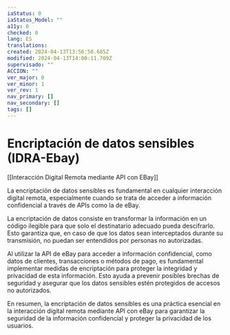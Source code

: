 ```yaml
---
iaStatus: 0
iaStatus_Model: ""
a11y: 0
checked: 0
lang: ES
translations: 
created: 2024-04-13T13:56:50.685Z
modified: 2024-04-13T14:00:11.709Z
supervisado: ""
ACCION: ""
ver_major: 0
ver_minor: 1
ver_rev: 1
nav_primary: []
nav_secondary: []
tags: []
---
```

# Encriptación de datos sensibles (IDRA-Ebay)

[[Interacción Digital Remota mediante API con EBay]]

La encriptación de datos sensibles es fundamental en cualquier interacción digital remota, especialmente cuando se trata de acceder a información confidencial a través de APIs como la de eBay. 

La encriptación de datos consiste en transformar la información en un código ilegible para que solo el destinatario adecuado pueda descifrarlo. Esto garantiza que, en caso de que los datos sean interceptados durante su transmisión, no puedan ser entendidos por personas no autorizadas.

Al utilizar la API de eBay para acceder a información confidencial, como datos de clientes, transacciones o métodos de pago, es fundamental implementar medidas de encriptación para proteger la integridad y privacidad de esta información. Esto ayuda a prevenir posibles brechas de seguridad y asegurar que los datos sensibles estén protegidos de accesos no autorizados.

En resumen, la encriptación de datos sensibles es una práctica esencial en la interacción digital remota mediante API con eBay para garantizar la seguridad de la información confidencial y proteger la privacidad de los usuarios.
